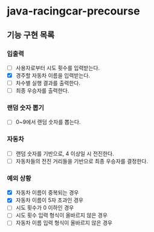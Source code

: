 # java-racingcar-precourse

## 기능 구현 목록

### 입출력

- [ ] 사용자로부터 시도 횟수를 입력받는다.
- [x] 경주할 자동차 이름을 입력받는다.
- [ ] 차수별 실행 결과를 출력한다.
- [ ] 최종 우승자를 출력한다.

### 랜덤 숫자 뽑기

- [ ] 0~9에서 랜덤 숫자를 뽑는다.

### 자동차

- [ ] 랜덤 숫자를 기반으로, 4 이상일 시 전진한다.
- [ ] 자동차들의 전진 거리들을 기반으로 최종 우승자를 결정한다.

### 예외 상황

- [x] 자동차 이름이 중복되는 경우
- [x] 자동차 이름이 5자 초과인 경우
- [ ] 시도 횟수가 0 이하인 경우
- [ ] 시도 횟수 입력 형식이 올바르지 않은 경우
- [ ] 자동차 이름 입력 형식이 올바르지 않은 경우
